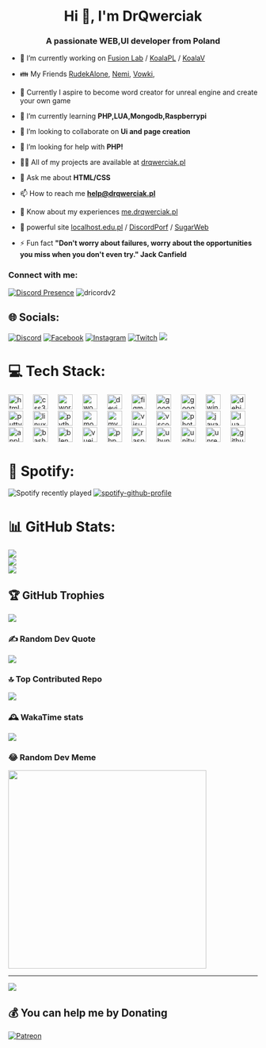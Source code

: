 <h1 align="center">Hi 👋, I'm DrQwerciak</h1>
<h3 align="center">A passionate WEB,UI developer from Poland</h3>

- 🔭 I’m currently working on [Fusion Lab](FusionLab.pl) / [KoalaPL](koalapl.github.io) / [KoalaV](https://github.com/Edu-Koala-V)

- 👪 My Friends [RudekAlone](https://github.com/RudekAlone), [Nemi](https://github.com/nemi333), [Vowki](https://github.com/vowki21), 

- 🐲 Currently I aspire to become  word creator for unreal engine and create your own game
  
- 🌱 I’m currently learning **PHP,LUA,Mongodb,Raspberrypi**

- 👯 I’m looking to collaborate on **Ui and page creation**

- 🤝 I’m looking for help with **PHP!**

- 👨‍💻 All of my projects are available at [drqwerciak.pl](https://drqwerciak.pl)

- 💬 Ask me about **HTML/CSS**

- 📫 How to reach me **help@drqwerciak.pl**

- 📄 Know about my experiences [me.drqwerciak.pl](https://me.drqwerciak.pl)

- 📶 powerful site [localhost.edu.pl](https://localhost.edu.pl) / [DiscordPorf](https://drqwerciakorg.github.io/Discord-Web/) / [SugarWeb](https://suggar.eu/)

- ⚡ Fun fact **"Don't worry about failures, worry about the opportunities you miss when you don't even try." Jack Canfield**

<h3 align="left">Connect with me:</h3>
<p align="left"></p>
<!-- [Discord Profile](https://discord-readme-badge.vercel.app/api?id=<979989714272681984>) -->

[![Discord Presence](https://lanyard.cnrad.dev/api/979989714272681984)](https://discord.com/users/979989714272681984)
![dricordv2](https://lanyard.cnrad.dev/api/979989714272681984?bg=00000500&amp;idleMessage=Currently%20Idle.&amp;animated=true&amp;borderRadius=20px&amp;theme=dark&amp;hide&amp;showDisplayName=false&amp;hideBadges=false&amp;hideStatus=false)



## 🌐 Socials:
[![Discord](https://img.shields.io/badge/Discord-%237289DA.svg?logo=discord&logoColor=white)](https://discord.gg/.drqwerciak) [![Facebook](https://img.shields.io/badge/Facebook-%231877F2.svg?logo=Facebook&logoColor=white)](https://facebook.com/https://www.facebook.com/drqwercik/) [![Instagram](https://img.shields.io/badge/Instagram-%23E4405F.svg?logo=Instagram&logoColor=white)](https://instagram.com/https://www.instagram.com/drqwerciak/) [![Twitch](https://img.shields.io/badge/Twitch-%239146FF.svg?logo=Twitch&logoColor=white)](https://twitch.tv/https://www.twitch.tv/drqwerciak) [![](https://visitcount.itsvg.in/api?id=DrQwerciaks&label=Profile%20Views&color=12&icon=2&pretty=false)](https://visitcount.itsvg.in)

# 💻 Tech Stack:
<div align="left">
  <img src="https://cdn.jsdelivr.net/gh/devicons/devicon/icons/html5/html5-plain.svg" height="30" alt="html5 logo"  />
  <img width="12" />
  <img src="https://cdn.jsdelivr.net/gh/devicons/devicon/icons/css3/css3-plain.svg" height="30" alt="css3 logo"  />
  <img width="12" />
  <img src="https://cdn.jsdelivr.net/gh/devicons/devicon/icons/wordpress/wordpress-plain.svg" height="30" alt="wordpress logo"  />
  <img width="12" />
  <img src="https://cdn.jsdelivr.net/gh/devicons/devicon/icons/woocommerce/woocommerce-plain.svg" height="30" alt="woocommerce logo"  />
  <img width="12" />
  <img src="https://cdn.jsdelivr.net/gh/devicons/devicon/icons/devicon/devicon-original.svg" height="30" alt="devicon logo"  />
  <img width="12" />
  <img src="https://cdn.jsdelivr.net/gh/devicons/devicon/icons/figma/figma-original.svg" height="30" alt="figma logo"  />
  <img width="12" />
  <img src="https://cdn.jsdelivr.net/gh/devicons/devicon/icons/googlecloud/googlecloud-original.svg" height="30" alt="googlecloud logo"  />
  <img width="12" />
  <img src="https://cdn.jsdelivr.net/gh/devicons/devicon/icons/google/google-original.svg" height="30" alt="google logo"  />
  <img width="12" />
  <img src="https://cdn.jsdelivr.net/gh/devicons/devicon/icons/windows8/windows8-original.svg" height="30" alt="windows8 logo"  />
  <img width="12" />
  <img src="https://cdn.jsdelivr.net/gh/devicons/devicon/icons/debian/debian-plain.svg" height="30" alt="debian logo"  />
  <img width="12" />
  <img src="https://cdn.jsdelivr.net/gh/devicons/devicon/icons/putty/putty-original.svg" height="30" alt="putty logo"  />
  <img width="12" />
  <img src="https://cdn.jsdelivr.net/gh/devicons/devicon/icons/linux/linux-original.svg" height="30" alt="linux logo"  />
  <img width="12" />
  <img src="https://cdn.jsdelivr.net/gh/devicons/devicon/icons/python/python-plain.svg" height="30" alt="python logo"  />
  <img width="12" />
  <img src="https://cdn.jsdelivr.net/gh/devicons/devicon/icons/mongodb/mongodb-original.svg" height="30" alt="mongodb logo"  />
  <img width="12" />
  <img src="https://cdn.jsdelivr.net/gh/devicons/devicon/icons/mysql/mysql-original.svg" height="30" alt="mysql logo"  />
  <img width="12" />
  <img src="https://cdn.jsdelivr.net/gh/devicons/devicon/icons/visualstudio/visualstudio-plain.svg" height="30" alt="visualstudio logo"  />
  <img width="12" />
  <img src="https://cdn.jsdelivr.net/gh/devicons/devicon/icons/vscode/vscode-original.svg" height="30" alt="vscode logo"  />
  <img width="12" />
  <img src="https://cdn.jsdelivr.net/gh/devicons/devicon/icons/photoshop/photoshop-plain.svg" height="30" alt="photoshop logo"  />
  <img width="12" />
  <img src="https://cdn.jsdelivr.net/gh/devicons/devicon/icons/javascript/javascript-plain.svg" height="30" alt="javascript logo"  />
  <img width="12" />
  <img src="https://cdn.jsdelivr.net/gh/devicons/devicon/icons/lua/lua-original.svg" height="30" alt="lua logo"  />
  <img width="12" />
  <img src="https://cdn.jsdelivr.net/gh/devicons/devicon/icons/apple/apple-original.svg" height="30" alt="apple logo"  />
  <img width="12" />
  <img src="https://cdn.jsdelivr.net/gh/devicons/devicon/icons/bash/bash-original.svg" height="30" alt="bash logo"  />
  <img width="12" />
  <img src="https://cdn.jsdelivr.net/gh/devicons/devicon/icons/blender/blender-original.svg" height="30" alt="blender logo"  />
  <img width="12" />
  <img src="https://cdn.jsdelivr.net/gh/devicons/devicon/icons/vuejs/vuejs-original.svg" height="30" alt="vuejs logo"  />
  <img width="12" />
  <img src="https://cdn.jsdelivr.net/gh/devicons/devicon/icons/php/php-original.svg" height="30" alt="php logo"  />
  <img width="12" />
  <img src="https://cdn.jsdelivr.net/gh/devicons/devicon/icons/raspberrypi/raspberrypi-original.svg" height="30" alt="raspberrypi logo"  />
  <img width="12" />
  <img src="https://cdn.jsdelivr.net/gh/devicons/devicon/icons/ubuntu/ubuntu-plain.svg" height="30" alt="ubuntu logo"  />
  <img width="12" />
  <img src="https://cdn.jsdelivr.net/gh/devicons/devicon/icons/unity/unity-original.svg" height="30" alt="unity logo"  />
  <img width="12" />
  <img src="https://cdn.jsdelivr.net/gh/devicons/devicon/icons/unrealengine/unrealengine-original.svg" height="30" alt="unrealengine logo"  />
  <img width="12" />
  <img src="https://cdn.jsdelivr.net/gh/devicons/devicon/icons/github/github-original.svg" height="30" alt="github logo"  />
</div>

# 🎵 Spotify:

![Spotify recently played](https://spotify-recently-played-readme.vercel.app/api?user=31raxkwqbdbxe2an7ypbdwch2ebu)
[![spotify-github-profile](https://spotify-github-profile.vercel.app/api/view?uid=31raxkwqbdbxe2an7ypbdwch2ebu&cover_image=true&theme=default&show_offline=false&background_color=030303&interchange=true&bar_color=53b14f&bar_color_cover=true)](https://spotify-github-profile.vercel.app/api/view?uid=31raxkwqbdbxe2an7ypbdwch2ebu&redirect=true)

# 📊 GitHub Stats:
![](https://github-readme-stats.vercel.app/api?username=DrQwerciaks&theme=dark&hide_border=false&include_all_commits=false&count_private=false)<br/>
![](https://github-readme-streak-stats.herokuapp.com/?user=DrQwerciaks&theme=dark&hide_border=false)<br/>
![](https://github-readme-stats.vercel.app/api/top-langs/?username=DrQwerciaks&theme=dark&hide_border=false&include_all_commits=false&count_private=false&layout=compact)

## 🏆 GitHub Trophies
![](https://github-profile-trophy.vercel.app/?username=DrQwerciaks&theme=darkhub&no-frame=false&no-bg=true&margin-w=4)

### ✍️ Random Dev Quote
![](https://quotes-github-readme.vercel.app/api?type=horizontal&theme=dark)

### 🔝 Top Contributed Repo
![](https://github-contributor-stats.vercel.app/api?username=DrQwerciaks&limit=5&theme=dark&combine_all_yearly_contributions=true)

### 🕰️ WakaTime stats
[![](https://github-readme-stats.vercel.app/api/wakatime?username=DrQwerciak)](https://github.com/drqwerciaks)

### 😂 Random Dev Meme
<img src='https://randommeme-five.vercel.app/' style="height: 400px;"/>

---
[![](https://visitcount.itsvg.in/api?id=DrQwerciaks&icon=0&color=0)](https://visitcount.itsvg.in)

  ## 💰 You can help me by Donating
  [![Patreon](https://img.shields.io/badge/Patreon-F96854?style=for-the-badge&logo=patreon&logoColor=white)](https://patreon.com/DrQwerciak) 

  
<!-- Proudly created with GPRM ( https://gprm.itsvg.in ) -->

